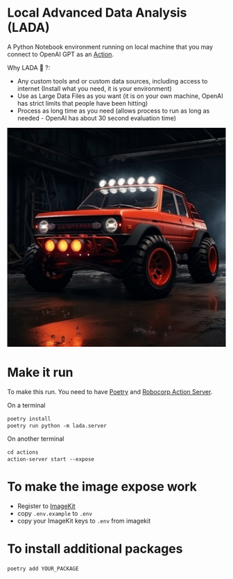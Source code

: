 # Local Advanced Data Analysis (LADA)

A Python Notebook environment running on local machine
that you may connect to OpenAI GPT as an [Action](https://platform.openai.com/docs/actions/introduction/what-is-an-action-in-a-gpt).

Why LADA :car: ?:
 * Any custom tools and or custom data sources, including access to internet (Install what you need, it is your environment)
 * Use as Large Data Files as you want (it is on your own machine, OpenAI has strict limits that people have been hitting)
 * Process as long time as you need (allows process to run as long as needed - OpenAI has about 30 second evaluation time)
 
![](lada.jpg)

# Make it run

To make this run.
You need to have [Poetry](https://python-poetry.org/) and [Robocorp Action Server](https://github.com/robocorp/robocorp/tree/master/action_server).

On a terminal
```
poetry install
poetry run python -m lada.server
```

On another terminal
```
cd actions
action-server start --expose
```

# To make the image expose work

- Register to [ImageKit](https://imagekit.io/)
- copy `.env.example` to `.env`
- copy your ImageKit keys to `.env` from imagekit

# To install additional packages

```poetry add YOUR_PACKAGE```